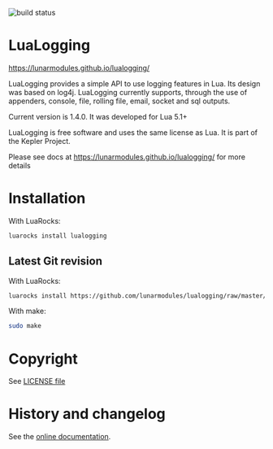 ![build status](https://github.com/lunarmodules/lualogging/workflows/test/badge.svg)

LuaLogging
==========
https://lunarmodules.github.io/lualogging/

LuaLogging provides a simple API to use logging features in Lua.
Its design was based on log4j. LuaLogging currently supports,
through the use of appenders, console, file, rolling file, email, socket and sql outputs.

Current version is 1.4.0. It was developed for Lua 5.1+

LuaLogging is free software and uses the same license as Lua. It is part of the Kepler Project.

Please see docs at https://lunarmodules.github.io/lualogging/ for more details

Installation
============

With LuaRocks:

```sh
luarocks install lualogging
```

Latest Git revision
-------------------

With LuaRocks:

```sh
luarocks install https://github.com/lunarmodules/lualogging/raw/master/lualogging-dev-1.rockspec
```

With make:

```sh
sudo make
```

Copyright
=========

See [LICENSE file](https://github.com/lunarmodules/lualogging/blob/master/COPYRIGHT)

History and changelog
=====================

See the [online documentation](https://lunarmodules.github.io/lualogging/index.html#history).

